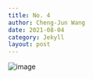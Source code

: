 ```yaml
---
title: No. 4
author: Cheng-Jun Wang
date: 2021-08-04
category: Jekyll
layout: post
---
```


![image](https://user-images.githubusercontent.com/543384/130977192-66cda854-6356-47d6-8326-dd9058582cc6.png)
